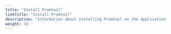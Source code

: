 ```yaml
---
title: "Install Promtail"
linkTitle: "Install Promtail"
description: "Information about installing Promtail on the Application Server(s)."
weight: 50
---
```

